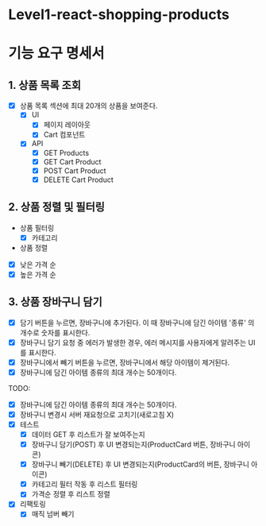 # Level1-react-shopping-products

# 기능 요구 명세서

## 1. 상품 목록 조회

- [x] 상품 목록 섹션에 최대 20개의 상품을 보여준다.
  - [x] UI
    - [x] 페이지 레이아웃
    - [x] Cart 컴포넌트
  - [x] API
    - [x] GET Products
    - [x] GET Cart Product
    - [x] POST Cart Product
    - [x] DELETE Cart Product

## 2. 상품 정렬 및 필터링

- 상품 필터링
  - [x] 카테고리
- 상품 정렬
- [x] 낮은 가격 순
- [x] 높은 가격 순

## 3. 상품 장바구니 담기

- [x] 담기 버튼을 누르면, 장바구니에 추가된다. 이 때 장바구니에 담긴 아이템 '종류' 의 개수로 숫자를 표시한다.
- [x] 장바구니 담기 요청 중 에러가 발생한 경우, 에러 메시지를 사용자에게 알려주는 UI를 표시한다.
- [x] 장바구니에서 빼기 버튼을 누르면, 장바구니에서 해당 아이템이 제거된다.
- [x] 장바구니에 담긴 아이템 종류의 최대 개수는 50개이다.

TODO:

- [x] 장바구니에 담긴 아이템 종류의 최대 개수는 50개이다.
- [x] 장바구니 변경시 서버 재요청으로 고치기(새로고침 X)
- [x] 테스트
  - [x] 데이터 GET 후 리스트가 잘 보여주는지
  - [x] 장바구니 담기(POST) 후 UI 변경되는지(ProductCard 버튼, 장바구니 아이콘)
  - [x] 장바구니 빼기(DELETE) 후 UI 변경되는지(ProductCard의 버튼, 장바구니 아이콘)
  - [x] 카테고리 필터 작동 후 리스트 필터링
  - [x] 가격순 정렬 후 리스트 정렬
- [x] 리팩토링
  - [x] 매직 넘버 빼기
